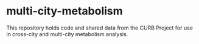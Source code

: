 # multi-city-metabolism
This repository holds code and shared data from the CURB Project for use in cross-city and multi-city metabolism analysis.
